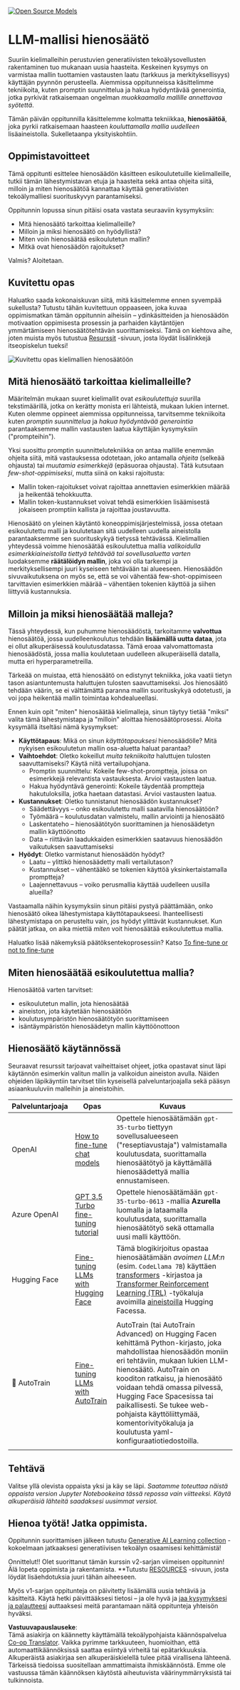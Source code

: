 <!--
CO_OP_TRANSLATOR_METADATA:
{
  "original_hash": "68664f7e754a892ae1d8d5e2b7bd2081",
  "translation_date": "2025-07-09T17:45:07+00:00",
  "source_file": "18-fine-tuning/README.md",
  "language_code": "fi"
}
-->
[![Open Source Models](../../../translated_images/18-lesson-banner.f30176815b1a5074fce9cceba317720586caa99e24001231a92fd04eeb54a121.fi.png)](https://aka.ms/gen-ai-lesson18-gh?WT.mc_id=academic-105485-koreyst)

# LLM-mallisi hienosäätö

Suuriin kielimalleihin perustuvien generatiivisten tekoälysovellusten rakentaminen tuo mukanaan uusia haasteita. Keskeinen kysymys on varmistaa mallin tuottamien vastausten laatu (tarkkuus ja merkityksellisyys) käyttäjän pyynnön perusteella. Aiemmissa oppitunneissa käsittelimme tekniikoita, kuten promptin suunnittelua ja hakua hyödyntävää generointia, jotka pyrkivät ratkaisemaan ongelman _muokkaamalla mallille annettavaa syötettä_.

Tämän päivän oppitunnilla käsittelemme kolmatta tekniikkaa, **hienosäätöä**, joka pyrkii ratkaisemaan haasteen _kouluttamalla mallia uudelleen_ lisäaineistolla. Sukelletaanpa yksityiskohtiin.

## Oppimistavoitteet

Tämä oppitunti esittelee hienosäädön käsitteen esikoulutetuille kielimalleille, tutkii tämän lähestymistavan etuja ja haasteita sekä antaa ohjeita siitä, milloin ja miten hienosäätöä kannattaa käyttää generatiivisten tekoälymalliesi suorituskyvyn parantamiseksi.

Oppitunnin lopussa sinun pitäisi osata vastata seuraaviin kysymyksiin:

- Mitä hienosäätö tarkoittaa kielimalleille?
- Milloin ja miksi hienosäätö on hyödyllistä?
- Miten voin hienosäätää esikoulutetun mallin?
- Mitkä ovat hienosäädön rajoitukset?

Valmis? Aloitetaan.

## Kuvitettu opas

Haluatko saada kokonaiskuvan siitä, mitä käsittelemme ennen syvempää sukellusta? Tutustu tähän kuvitettuun oppaaseen, joka kuvaa oppimismatkan tämän oppitunnin aiheisiin – ydinkäsitteiden ja hienosäädön motivaation oppimisesta prosessin ja parhaiden käytäntöjen ymmärtämiseen hienosäätötehtävän suorittamiseksi. Tämä on kiehtova aihe, joten muista myös tutustua [Resurssit](./RESOURCES.md?WT.mc_id=academic-105485-koreyst) -sivuun, josta löydät lisälinkkejä itseopiskelun tueksi!

![Kuvitettu opas kielimallien hienosäätöön](../../../translated_images/18-fine-tuning-sketchnote.11b21f9ec8a703467a120cb79a28b5ac1effc8d8d9d5b31bbbac6b8640432e14.fi.png)

## Mitä hienosäätö tarkoittaa kielimalleille?

Määritelmän mukaan suuret kielimallit ovat _esikoulutettuja_ suurilla tekstimäärillä, jotka on kerätty monista eri lähteistä, mukaan lukien internet. Kuten olemme oppineet aiemmissa oppitunneissa, tarvitsemme tekniikoita kuten _promptin suunnittelua_ ja _hakua hyödyntävää generointia_ parantaaksemme mallin vastausten laatua käyttäjän kysymyksiin ("prompteihin").

Yksi suosittu promptin suunnittelutekniikka on antaa mallille enemmän ohjeita siitä, mitä vastauksessa odotetaan, joko antamalla _ohjeita_ (selkeää ohjausta) tai _muutamia esimerkkejä_ (epäsuoraa ohjausta). Tätä kutsutaan _few-shot-oppimiseksi_, mutta siinä on kaksi rajoitusta:

- Mallin token-rajoitukset voivat rajoittaa annettavien esimerkkien määrää ja heikentää tehokkuutta.
- Mallin token-kustannukset voivat tehdä esimerkkien lisäämisestä jokaiseen promptiin kallista ja rajoittaa joustavuutta.

Hienosäätö on yleinen käytäntö koneoppimisjärjestelmissä, jossa otetaan esikoulutettu malli ja koulutetaan sitä uudelleen uudella aineistolla parantaaksemme sen suorituskykyä tietyssä tehtävässä. Kielimallien yhteydessä voimme hienosäätää esikoulutettua mallia _valikoidulla esimerkkiaineistolla tiettyä tehtävää tai sovellusaluetta varten_ luodaksemme **räätälöidyn mallin**, joka voi olla tarkempi ja merkityksellisempi juuri kyseiseen tehtävään tai alueeseen. Hienosäädön sivuvaikutuksena on myös se, että se voi vähentää few-shot-oppimiseen tarvittavien esimerkkien määrää – vähentäen tokenien käyttöä ja siihen liittyviä kustannuksia.

## Milloin ja miksi hienosäätää malleja?

Tässä yhteydessä, kun puhumme hienosäädöstä, tarkoitamme **valvottua** hienosäätöä, jossa uudelleenkoulutus tehdään **lisäämällä uutta dataa**, jota ei ollut alkuperäisessä koulutusdatassa. Tämä eroaa valvomattomasta hienosäädöstä, jossa mallia koulutetaan uudelleen alkuperäisellä datalla, mutta eri hyperparametreilla.

Tärkeää on muistaa, että hienosäätö on edistynyt tekniikka, joka vaatii tietyn tason asiantuntemusta haluttujen tulosten saavuttamiseksi. Jos hienosäätö tehdään väärin, se ei välttämättä paranna mallin suorituskykyä odotetusti, ja voi jopa heikentää mallin toimintaa kohdealueellasi.

Ennen kuin opit "miten" hienosäätää kielimalleja, sinun täytyy tietää "miksi" valita tämä lähestymistapa ja "milloin" aloittaa hienosäätöprosessi. Aloita kysymällä itseltäsi nämä kysymykset:

- **Käyttötapaus**: Mikä on sinun _käyttötapauksesi_ hienosäädölle? Mitä nykyisen esikoulutetun mallin osa-aluetta haluat parantaa?
- **Vaihtoehdot**: Oletko kokeillut _muita tekniikoita_ haluttujen tulosten saavuttamiseksi? Käytä niitä vertailupohjana.
  - Promptin suunnittelu: Kokeile few-shot-promptteja, joissa on esimerkkejä relevantista vastauksesta. Arvioi vastausten laatua.
  - Hakua hyödyntävä generointi: Kokeile täydentää promptteja hakutuloksilla, jotka haetaan datastasi. Arvioi vastausten laatua.
- **Kustannukset**: Oletko tunnistanut hienosäädön kustannukset?
  - Säädettävyys – onko esikoulutettu malli saatavilla hienosäätöön?
  - Työmäärä – koulutusdatan valmistelu, mallin arviointi ja hienosäätö
  - Laskentateho – hienosäätötyön suorittaminen ja hienosäädetyn mallin käyttöönotto
  - Data – riittävän laadukkaiden esimerkkien saatavuus hienosäädön vaikutuksen saavuttamiseksi
- **Hyödyt**: Oletko varmistanut hienosäädön hyödyt?
  - Laatu – ylittikö hienosäädetty malli vertailutason?
  - Kustannukset – vähentääkö se tokenien käyttöä yksinkertaistamalla promptteja?
  - Laajennettavuus – voiko perusmallia käyttää uudelleen uusilla alueilla?

Vastaamalla näihin kysymyksiin sinun pitäisi pystyä päättämään, onko hienosäätö oikea lähestymistapa käyttötapaukseesi. Ihanteellisesti lähestymistapa on perusteltu vain, jos hyödyt ylittävät kustannukset. Kun päätät jatkaa, on aika miettiä _miten_ voit hienosäätää esikoulutettua mallia.

Haluatko lisää näkemyksiä päätöksentekoprosessiin? Katso [To fine-tune or not to fine-tune](https://www.youtube.com/watch?v=0Jo-z-MFxJs)

## Miten hienosäätää esikoulutettua mallia?

Hienosäätöä varten tarvitset:

- esikoulutetun mallin, jota hienosäätää
- aineiston, jota käytetään hienosäätöön
- koulutusympäristön hienosäätötyön suorittamiseen
- isäntäympäristön hienosäädetyn mallin käyttöönottoon

## Hienosäätö käytännössä

Seuraavat resurssit tarjoavat vaiheittaiset ohjeet, jotka opastavat sinut läpi käytännön esimerkin valitun mallin ja valikoidun aineiston avulla. Näiden ohjeiden läpikäyntiin tarvitset tilin kyseisellä palveluntarjoajalla sekä pääsyn asiaankuuluviin malleihin ja aineistoihin.

| Palveluntarjoaja | Opas                                                                                                                                                                         | Kuvaus                                                                                                                                                                                                                                                                                                                                                                                                                           |
| ---------------- | ---------------------------------------------------------------------------------------------------------------------------------------------------------------------------- | --------------------------------------------------------------------------------------------------------------------------------------------------------------------------------------------------------------------------------------------------------------------------------------------------------------------------------------------------------------------------------------------------------------------------------- |
| OpenAI           | [How to fine-tune chat models](https://github.com/openai/openai-cookbook/blob/main/examples/How_to_finetune_chat_models.ipynb?WT.mc_id=academic-105485-koreyst)              | Opettele hienosäätämään `gpt-35-turbo` tiettyyn sovellusalueeseen ("reseptiavustaja") valmistamalla koulutusdata, suorittamalla hienosäätötyö ja käyttämällä hienosäädettyä mallia ennustamiseen.                                                                                                                                                                                                                                   |
| Azure OpenAI     | [GPT 3.5 Turbo fine-tuning tutorial](https://learn.microsoft.com/azure/ai-services/openai/tutorials/fine-tune?tabs=python-new%2Ccommand-line?WT.mc_id=academic-105485-koreyst) | Opettele hienosäätämään `gpt-35-turbo-0613` -mallia **Azurella** luomalla ja lataamalla koulutusdata, suorittamalla hienosäätötyö sekä ottamalla uusi malli käyttöön.                                                                                                                                                                                                                                                               |
| Hugging Face     | [Fine-tuning LLMs with Hugging Face](https://www.philschmid.de/fine-tune-llms-in-2024-with-trl?WT.mc_id=academic-105485-koreyst)                                             | Tämä blogikirjoitus opastaa hienosäätämään _avoimen LLM:n_ (esim. `CodeLlama 7B`) käyttäen [transformers](https://huggingface.co/docs/transformers/index?WT.mc_id=academic-105485-koreyst) -kirjastoa ja [Transformer Reinforcement Learning (TRL)](https://huggingface.co/docs/trl/index?WT.mc_id=academic-105485-koreyst) -työkaluja avoimilla [aineistoilla](https://huggingface.co/docs/datasets/index?WT.mc_id=academic-105485-koreyst) Hugging Facessa. |
|                  |                                                                                                                                                                              |                                                                                                                                                                                                                                                                                                                                                                                                                                 |
| 🤗 AutoTrain     | [Fine-tuning LLMs with AutoTrain](https://github.com/huggingface/autotrain-advanced/?WT.mc_id=academic-105485-koreyst)                                                       | AutoTrain (tai AutoTrain Advanced) on Hugging Facen kehittämä Python-kirjasto, joka mahdollistaa hienosäädön moniin eri tehtäviin, mukaan lukien LLM-hienosäätö. AutoTrain on kooditon ratkaisu, ja hienosäätö voidaan tehdä omassa pilvessä, Hugging Face Spacesissa tai paikallisesti. Se tukee web-pohjaista käyttöliittymää, komentorivityökaluja ja koulutusta yaml-konfiguraatiotiedostoilla.                                                                                 |
|                  |                                                                                                                                                                              |                                                                                                                                                                                                                                                                                                                                                                                                                                 |

## Tehtävä

Valitse yllä olevista oppaista yksi ja käy se läpi. _Saatamme toteuttaa näistä oppaista version Jupyter Notebookeina tässä repossa vain viitteeksi. Käytä alkuperäisiä lähteitä saadaksesi uusimmat versiot._

## Hienoa työtä! Jatka oppimista.

Oppitunnin suorittamisen jälkeen tutustu [Generative AI Learning collection](https://aka.ms/genai-collection?WT.mc_id=academic-105485-koreyst) -kokoelmaan jatkaaksesi generatiivisen tekoälyn osaamisesi kehittämistä!

Onnittelut!! Olet suorittanut tämän kurssin v2-sarjan viimeisen oppitunnin! Älä lopeta oppimista ja rakentamista. \*\*Tutustu [RESOURCES](RESOURCES.md?WT.mc_id=academic-105485-koreyst) -sivuun, josta löydät lisäehdotuksia juuri tähän aiheeseen.

Myös v1-sarjan oppitunteja on päivitetty lisäämällä uusia tehtäviä ja käsitteitä. Käytä hetki päivittääksesi tietosi – ja ole hyvä ja [jaa kysymyksesi ja palautteesi](https://github.com/microsoft/generative-ai-for-beginners/issues?WT.mc_id=academic-105485-koreyst) auttaaksesi meitä parantamaan näitä oppitunteja yhteisön hyväksi.

**Vastuuvapauslauseke**:  
Tämä asiakirja on käännetty käyttämällä tekoälypohjaista käännöspalvelua [Co-op Translator](https://github.com/Azure/co-op-translator). Vaikka pyrimme tarkkuuteen, huomioithan, että automaattikäännöksissä saattaa esiintyä virheitä tai epätarkkuuksia. Alkuperäistä asiakirjaa sen alkuperäiskielellä tulee pitää virallisena lähteenä. Tärkeissä tiedoissa suositellaan ammattimaista ihmiskäännöstä. Emme ole vastuussa tämän käännöksen käytöstä aiheutuvista väärinymmärryksistä tai tulkinnoista.